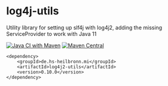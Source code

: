 # log4j-utils
Utility library for setting up slf4j with log4j2, adding the missing ServiceProvider to work with Java 11

[![Java CI with Maven](https://github.com/hhund/log4j-utils/workflows/Java%20CI%20with%20Maven/badge.svg)](https://github.com/hhund/log4j-utils/actions?query=workflow%3A"Java+CI+with+Maven")
[![Maven Central](https://maven-badges.herokuapp.com/maven-central/de.hs-heilbronn.mi/log4j2-utils/badge.svg)](https://maven-badges.herokuapp.com/maven-central/de.hs-heilbronn.mi/log4j2-utils)

```
<dependency>
    <groupId>de.hs-heilbronn.mi</groupId>
    <artifactId>log4j2-utils</artifactId>
    <version>0.10.0</version>
</dependency>
```
